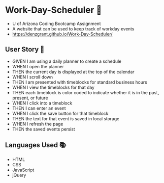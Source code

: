 # Work-Day-Scheduler :memo:
- U of Arizona Coding Bootcamp Assignment
- A website that can be used to keep track of workday events 
- https://denzgrant.github.io/Work-Day-Scheduler/

## User Story :open_book:
- GIVEN I am using a daily planner to create a schedule
- WHEN I open the planner
- THEN the current day is displayed at the top of the calendar
- WHEN I scroll down
- THEN I am presented with timeblocks for standard business hours
- WHEN I view the timeblocks for that day
- THEN each timeblock is color coded to indicate whether it is in the past, present, or future
- WHEN I click into a timeblock
- THEN I can enter an event
- WHEN I click the save button for that timeblock
- THEN the text for that event is saved in local storage
- WHEN I refresh the page
- THEN the saved events persist

## Languages Used :books:
- HTML 
- CSS 
- JavaScript 
- jQuery 
